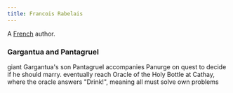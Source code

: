 ```yaml
---
title: Francois Rabelais
---
```


A [French](../index.html) author.

### Gargantua and Pantagruel

giant Gargantua's son Pantagruel accompanies Panurge on quest to decide if he should marry. eventually reach Oracle of the Holy Bottle at Cathay, where the oracle answers "Drink!", meaning all must solve own problems
